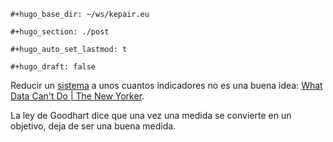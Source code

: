 ```{=org}
#+hugo_base_dir: ~/ws/kepair.eu
```
```{=org}
#+hugo_section: ./post
```
```{=org}
#+hugo_auto_set_lastmod: t
```
```{=org}
#+hugo_draft: false
```
Reducir un [sistema](id:a16abdfa-bc16-4405-846d-1b45f69febd3) a unos
cuantos indicadores no es una buena idea: [What Data Can't Do \| The New
Yorker](id:8ffd280b-f3a0-45ce-921a-2c847702be02).

La ley de Goodhart dice que una vez una medida se convierte en un
objetivo, deja de ser una buena medida.
